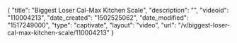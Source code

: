 {
    "title": "Biggest Loser Cal-Max Kitchen Scale",
    "description": "",
    "videoid": "110004213",
    "date_created": "1502525062",
    "date_modified": "1517249000",
    "type": "captivate",
    "layout": "video",
    "url": "\/v\/biggest-loser-cal-max-kitchen-scale\/110004213"
}